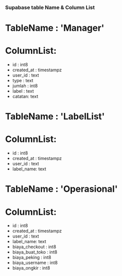 ### Supabase table Name & Column List ###

# TableName : 'Manager'
# ColumnList:
- id : int8
- created_at : timestampz
- user_id : text
- type : text
- jumlah : int8
- label : text
- catatan: text


# TableName : 'LabelList'
# ColumnList:
- id : int8
- created_at : timestampz
- user_id : text
- label_name: text


# TableName : 'Operasional'
# ColumnList:
- id : int8
- created_at : timestampz
- user_id : text
- label_name: text
- biaya_checkout : int8
- biaya_buat_toko : int8
- biaya_peking : int8
- biaya_username : int8
- biaya_ongkir : int8